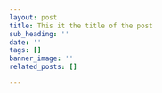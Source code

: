 ```yaml
---
layout: post
title: This it the title of the post
sub_heading: ''
date: ''
tags: []
banner_image: ''
related_posts: []

---
```

